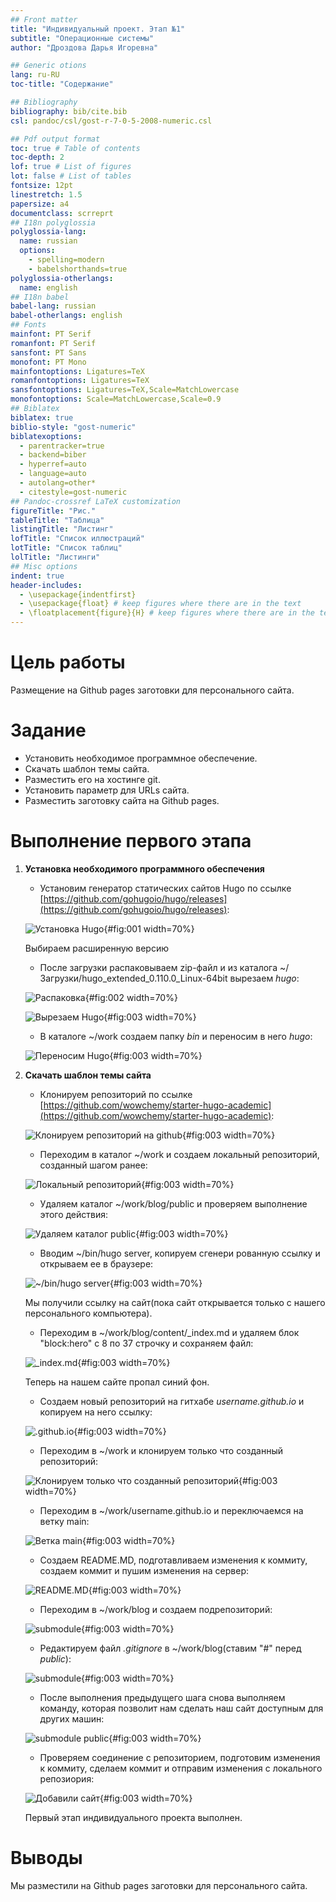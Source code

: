 ```yaml
---
## Front matter
title: "Индивидуальный проект. Этап №1"
subtitle: "Операционные системы"
author: "Дроздова Дарья Игоревна"

## Generic otions
lang: ru-RU
toc-title: "Содержание"

## Bibliography
bibliography: bib/cite.bib
csl: pandoc/csl/gost-r-7-0-5-2008-numeric.csl

## Pdf output format
toc: true # Table of contents
toc-depth: 2
lof: true # List of figures
lot: false # List of tables
fontsize: 12pt
linestretch: 1.5
papersize: a4
documentclass: scrreprt
## I18n polyglossia
polyglossia-lang:
  name: russian
  options:
	- spelling=modern
	- babelshorthands=true
polyglossia-otherlangs:
  name: english
## I18n babel
babel-lang: russian
babel-otherlangs: english
## Fonts
mainfont: PT Serif
romanfont: PT Serif
sansfont: PT Sans
monofont: PT Mono
mainfontoptions: Ligatures=TeX
romanfontoptions: Ligatures=TeX
sansfontoptions: Ligatures=TeX,Scale=MatchLowercase
monofontoptions: Scale=MatchLowercase,Scale=0.9
## Biblatex
biblatex: true
biblio-style: "gost-numeric"
biblatexoptions:
  - parentracker=true
  - backend=biber
  - hyperref=auto
  - language=auto
  - autolang=other*
  - citestyle=gost-numeric
## Pandoc-crossref LaTeX customization
figureTitle: "Рис."
tableTitle: "Таблица"
listingTitle: "Листинг"
lofTitle: "Список иллюстраций"
lotTitle: "Список таблиц"
lolTitle: "Листинги"
## Misc options
indent: true
header-includes:
  - \usepackage{indentfirst}
  - \usepackage{float} # keep figures where there are in the text
  - \floatplacement{figure}{H} # keep figures where there are in the text
---
```


# Цель работы

Размещение на Github pages заготовки для персонального сайта.

# Задание

   - Установить необходимое программное обеспечение.
   - Скачать шаблон темы сайта.
   - Разместить его на хостинге git.
   - Установить параметр для URLs сайта.
   - Разместить заготовку сайта на Github pages.


# Выполнение первого этапа

1. **Установка необходимого программного обеспечения**

   - Установим генератор статических сайтов Hugo по ссылке [https://github.com/gohugoio/hugo/releases](https://github.com/gohugoio/hugo/releases):

   ![Установка Hugo](image/01.jpg){#fig:001 width=70%}

   Выбираем расширенную версию
   
   - После загрузки распаковываем zip-файл и из каталога ~/Загрузки/hugo_extended_0.110.0_Linux-64bit вырезаем *hugo*:
   
    ![Распаковка](image/02.jpg){#fig:002 width=70%}
    
    ![Вырезаем Hugo](image/03.jpg){#fig:003 width=70%}
   
   - В каталоге ~/work создаем папку *bin* и переносим в него *hugo*:
   
    ![Переносим Hugo](image/04.jpg){#fig:003 width=70%}
    
2. **Скачать шаблон темы сайта**

   - Клонируем репозиторий по ссылке [https://github.com/wowchemy/starter-hugo-academic](https://github.com/wowchemy/starter-hugo-academic):
   
    ![Клонируем репозиторий на github](image/06.jpg){#fig:003 width=70%}
    
   - Переходим в каталог ~/work и создаем локальный репозиторий, созданный шагом ранее:
   
   ![Локальный репозиторий](image/05.jpg){#fig:003 width=70%}
   
   - Удаляем каталог  ~/work/blog/public и проверяем выполнение этого действия:
   
   ![Удаляем каталог public](image/07.jpg){#fig:003 width=70%}
   
   - Вводим ~/bin/hugo server, копируем сгенери рованную ссылку и открываем ее в браузере:
   
    ![~/bin/hugo server](image/08.jpg){#fig:003 width=70%}
    
    Мы получили ссылку на сайт(пока сайт открывается только с нашего персонального компьютера).
    
   - Переходим в ~/work/blog/content/_index.md и удаляем блок "block:hero" с 8 по 37 строчку и сохраняем файл:
   
   ![_index.md](image/09.jpg){#fig:003 width=70%}
   
   Теперь на нашем сайте пропал синий фон.
   
   - Создаем новый репозиторий на гитхабе *username.github.io* и копируем на него ссылку:
   
   ![<username>.github.io](image/10.jpg){#fig:003 width=70%}
   
   - Переходим в ~/work и клонируем только что созданный репозиторий:
   
   ![Клонируем только что созданный репозиторий](image/11.jpg){#fig:003 width=70%}
   
   - Переходим в ~/work/username.github.io  и переключаемся на ветку main:
   
    ![Ветка main](image/12.jpg){#fig:003 width=70%}

   - Создаем README.MD, подготавливаем изменения к коммиту, создаем коммит и пушим изменения на сервер:
   
   ![README.MD](image/13.jpg){#fig:003 width=70%}
   
   - Переходим в ~/work/blog и создаем подрепозиторий: 
   
   ![submodule](image/14.jpg){#fig:003 width=70%}
   
   - Редактируем файл *.gitignore* в ~/work/blog(ставим "#" перед *public*):
   
   ![submodule](image/15.jpg){#fig:003 width=70%}
   
   - После выполнения предыдущего шага снова выполняем команду, которая позволит нам сделать наш сайт доступным для других машин:
   
   ![submodule public](image/16.jpg){#fig:003 width=70%}
   
   - Проверяем соединение с репозиторием, подготовим изменения к коммиту, сделаем коммит и отправим изменения с локального репозиория:
   
   ![Добавили сайт](image/17.jpg){#fig:003 width=70%}
   
   Первый этап индивидуального проекта выполнен.
   
# Выводы

Мы разместили на Github pages заготовки для персонального сайта.

